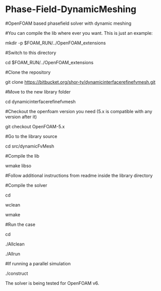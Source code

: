 # Phase-Field-DynamicMeshing
 
 #OpenFOAM based phasefield solver with dynamic meshing
 
 #You can compile the lib where ever you want. This is just an example:
 
 
 mkdir -p $FOAM_RUN/../OpenFOAM_extensions

 #Switch to this directory
 
 cd $FOAM_RUN/../OpenFOAM_extensions

 #Clone the repository
 
 git clone https://bitbucket.org/shor-ty/dynamicinterfacerefinefvmesh.git

 #Move to the new library folder
 
 cd dynamicinterfacerefinefvmesh

 #Checkout the openfoam version you need (5.x is compatible with any version after it)
 
 git checkout OpenFOAM-5.x

 #Go to the library source
 
 cd src/dynamicFvMesh

 #Compile the lib
 
 wmake libso
 
 #Follow additional instructions from readme inside the library directory

 #Compile the solver
 
 cd <solver directory>
 
 wclean
 
 wmake
  
 #Run the case
  
 cd <case directory>
 
 ./Allclean
 
 ./Allrun
 
 #If running a parallel simulation
 
 ./construct
 
 The solver is being tested for OpenFOAM v6.
